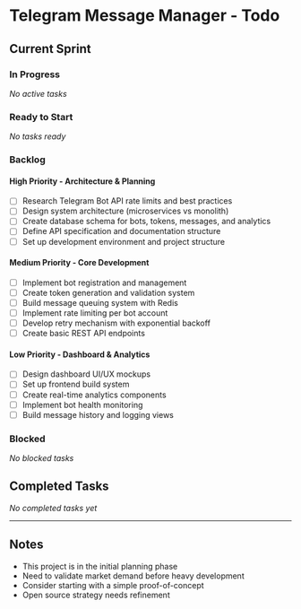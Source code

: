 # Telegram Message Manager - Todo

## Current Sprint

### In Progress
*No active tasks*

### Ready to Start
*No tasks ready*

### Backlog

#### High Priority - Architecture & Planning
- [ ] Research Telegram Bot API rate limits and best practices
- [ ] Design system architecture (microservices vs monolith)
- [ ] Create database schema for bots, tokens, messages, and analytics
- [ ] Define API specification and documentation structure
- [ ] Set up development environment and project structure

#### Medium Priority - Core Development
- [ ] Implement bot registration and management
- [ ] Create token generation and validation system
- [ ] Build message queuing system with Redis
- [ ] Implement rate limiting per bot account
- [ ] Develop retry mechanism with exponential backoff
- [ ] Create basic REST API endpoints

#### Low Priority - Dashboard & Analytics
- [ ] Design dashboard UI/UX mockups
- [ ] Set up frontend build system
- [ ] Create real-time analytics components
- [ ] Implement bot health monitoring
- [ ] Build message history and logging views

### Blocked
*No blocked tasks*

## Completed Tasks
*No completed tasks yet*

---

## Notes
- This project is in the initial planning phase
- Need to validate market demand before heavy development
- Consider starting with a simple proof-of-concept
- Open source strategy needs refinement